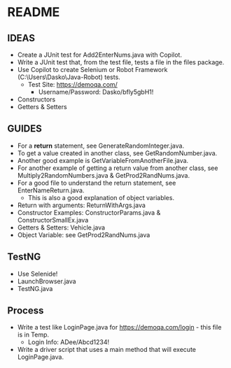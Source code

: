# README

## IDEAS

* Create a JUnit test for Add2EnterNums.java with Copilot.
* Write a JUnit test that, from the test file, tests a file in the files package.
* Use Copilot to create Selenium or Robot Framework (C:\Users\Dasko\Java-Robot) tests.
  * Test Site: https://demoqa.com/
    * Username/Password: Dasko/bfly5gbH1!
* Constructors
* Getters & Setters



## GUIDES

* For a **return** statement, see GenerateRandomInteger.java.
* To get a value created in another class, see GetRandomNumber.java.
* Another good example is GetVariableFromAnotherFile.java.
* For another example of getting a return value from another class, see Multiply2RandomNumbers.java & GetProd2RandNums.java.
* For a good file to understand the return statement, see EnterNameReturn.java.
  * This is also a good explanation of object variables.   
* Return with arguments: ReturnWithArgs.java
* Constructor Examples: ConstructorParams.java & ConstructorSmallEx.java
* Getters & Setters: Vehicle.java
* Object Variable: see GetProd2RandNums.java

## TestNG
* Use Selenide!
* LaunchBrowser.java
* TestNG.java

## Process
* Write a test like LoginPage.java for https://demoqa.com/login - this file is in Temp.
  * Login Info: ADee/Abcd1234!   
* Write a driver script that uses a main method that will execute LoginPage.java.
